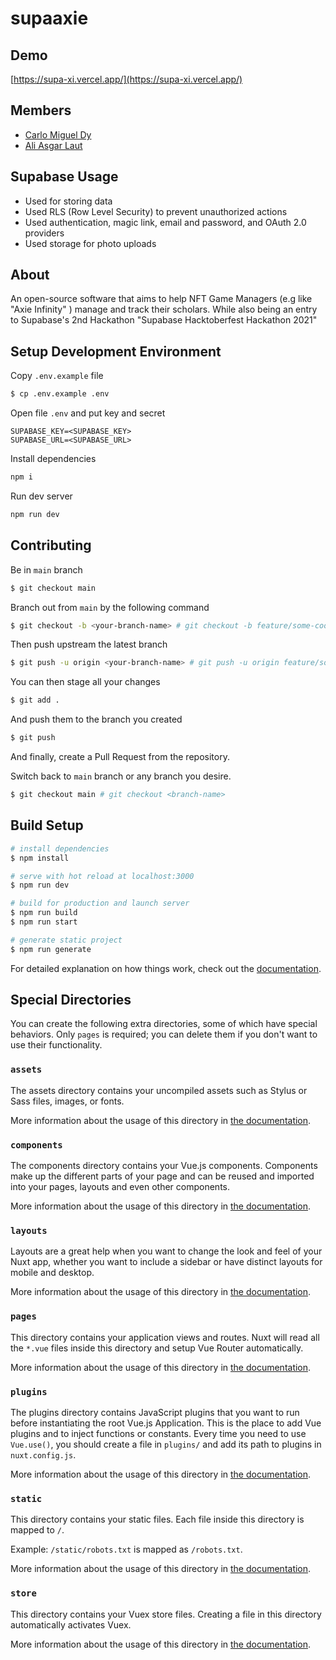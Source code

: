 # supaaxie

## Demo

[https://supa-xi.vercel.app/](https://supa-xi.vercel.app/)

## Members

- [Carlo Miguel Dy](https://twitter.com/CarloMiguelDy)
- [Ali Asgar Laut](https://github.com/sushiAlii)

## Supabase Usage

- Used for storing data
- Used RLS (Row Level Security) to prevent unauthorized actions
- Used authentication, magic link, email and password, and OAuth 2.0 providers
- Used storage for photo uploads

## About

An open-source software that aims to help NFT Game Managers (e.g like "Axie Infinity" ) manage and track their scholars. While also being an entry to Supabase's 2nd Hackathon "Supabase Hacktoberfest Hackathon 2021"

## Setup Development Environment

Copy `.env.example` file

```bash
$ cp .env.example .env
```

Open file `.env` and put key and secret

```
SUPABASE_KEY=<SUPABASE_KEY>
SUPABASE_URL=<SUPABASE_URL>
```

Install dependencies

```bash
npm i
```

Run dev server

```bash
npm run dev
```

## Contributing

Be in `main` branch

```bash
$ git checkout main
```

Branch out from `main` by the following command

```bash
$ git checkout -b <your-branch-name> # git checkout -b feature/some-cool-feature
```

Then push upstream the latest branch

```bash
$ git push -u origin <your-branch-name> # git push -u origin feature/some-cool-feature
```

You can then stage all your changes

```bash
$ git add .
```

And push them to the branch you created

```bash
$ git push
```

And finally, create a Pull Request from the repository.

Switch back to `main` branch or any branch you desire.

```bash
$ git checkout main # git checkout <branch-name>
```

## Build Setup

```bash
# install dependencies
$ npm install

# serve with hot reload at localhost:3000
$ npm run dev

# build for production and launch server
$ npm run build
$ npm run start

# generate static project
$ npm run generate
```

For detailed explanation on how things work, check out the [documentation](https://nuxtjs.org).

## Special Directories

You can create the following extra directories, some of which have special behaviors. Only `pages` is required; you can delete them if you don't want to use their functionality.

### `assets`

The assets directory contains your uncompiled assets such as Stylus or Sass files, images, or fonts.

More information about the usage of this directory in [the documentation](https://nuxtjs.org/docs/2.x/directory-structure/assets).

### `components`

The components directory contains your Vue.js components. Components make up the different parts of your page and can be reused and imported into your pages, layouts and even other components.

More information about the usage of this directory in [the documentation](https://nuxtjs.org/docs/2.x/directory-structure/components).

### `layouts`

Layouts are a great help when you want to change the look and feel of your Nuxt app, whether you want to include a sidebar or have distinct layouts for mobile and desktop.

More information about the usage of this directory in [the documentation](https://nuxtjs.org/docs/2.x/directory-structure/layouts).


### `pages`

This directory contains your application views and routes. Nuxt will read all the `*.vue` files inside this directory and setup Vue Router automatically.

More information about the usage of this directory in [the documentation](https://nuxtjs.org/docs/2.x/get-started/routing).

### `plugins`

The plugins directory contains JavaScript plugins that you want to run before instantiating the root Vue.js Application. This is the place to add Vue plugins and to inject functions or constants. Every time you need to use `Vue.use()`, you should create a file in `plugins/` and add its path to plugins in `nuxt.config.js`.

More information about the usage of this directory in [the documentation](https://nuxtjs.org/docs/2.x/directory-structure/plugins).

### `static`

This directory contains your static files. Each file inside this directory is mapped to `/`.

Example: `/static/robots.txt` is mapped as `/robots.txt`.

More information about the usage of this directory in [the documentation](https://nuxtjs.org/docs/2.x/directory-structure/static).

### `store`

This directory contains your Vuex store files. Creating a file in this directory automatically activates Vuex.

More information about the usage of this directory in [the documentation](https://nuxtjs.org/docs/2.x/directory-structure/store).
